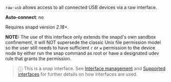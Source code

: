 `raw-usb`  allows access to all connected USB devices via a raw interface.

**Auto-connect**: no

Requires snapd version _2.18+_.

**NOTE:** The use of this interface only extends the snapd's own sandbox confinement, it will NOT supersede the classic Unix file permission model so the user still needs to have sufficient `r` or `w` permission to the device node by either run the snap command as root or have a designated udev rule that grants the permission.

> ⓘ  This is a snap interface. See [Interface management](/t/interface-management/6154) and [Supported interfaces](/t/supported-interfaces/7744) for further details on how interfaces are used.